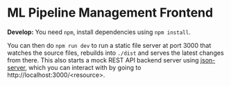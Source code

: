 # ML Pipeline Management Frontend

**Develop:** You need `npm`, install dependencies using `npm install`.

You can then do `npm run dev` to run a static file server at port 3000 that watches the source files, rebuilds into `./dist` and serves the latest changes from there. This also starts a mock REST API backend server using [json-server](https://github.com/typicode/json-server), which you can interact with by going to http://localhost:3000/\<resource>.
